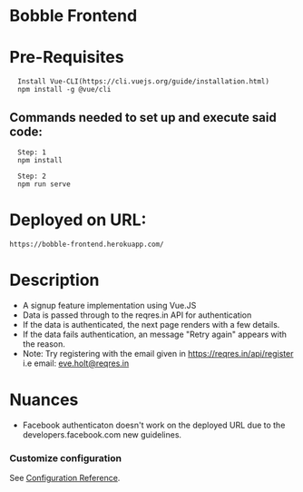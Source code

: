 # Bobble Frontend

# Pre-Requisites
```
  Install Vue-CLI(https://cli.vuejs.org/guide/installation.html)
  npm install -g @vue/cli
```

## Commands needed to set up and execute said code:
```
  Step: 1
  npm install
```
```
  Step: 2
  npm run serve
```
# Deployed on URL:
``` https://bobble-frontend.herokuapp.com/  ```

# Description
* A signup feature implementation using Vue.JS
* Data is passed through to the reqres.in API for authentication
* If the data is authenticated, the next page renders with a few details.
* If the data fails authentication, an message "Retry again" appears with the reason.
* Note: Try registering with the email given in https://reqres.in/api/register i.e email: eve.holt@reqres.in

# Nuances
* Facebook authenticaton doesn't work on the deployed URL due to the developers.facebook.com new guidelines.




### Customize configuration
See [Configuration Reference](https://cli.vuejs.org/config/).

